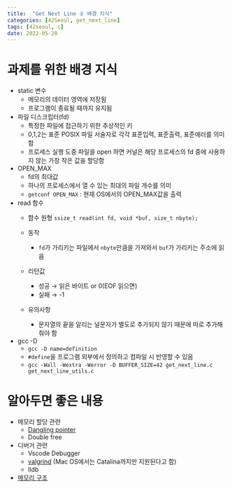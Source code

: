 ```yaml
---
title:  "Get Next Line ② 배경 지식"
categories: [42Seoul, get_next_line]
tags: [42seoul, c]
date: 2022-05-20
---
```


# 과제를 위한 배경 지식

- static 변수
	- 메모리의 데이터 영역에 저장됨
	- 프로그램이 종료될 때까지 유지됨
- 파일 디스크립터(fd)
	- 특정한 파일에 접근하기 위한 추상적인 키
	- 0,1,2는 표준 POSIX 파일 서술자로 각각 표준입력, 표준출력, 표준에러를 의미함
	- 프로세스 실행 도중 파일을 open 하면 커널은 해당 프로세스의 fd 중에 사용하지 않는 가장 작은 값을 할당함
- OPEN_MAX
	- fd의 최대값
	- 하나의 프로세스에서 열 수 있는 최대의 파일 개수를 의미
	- `getconf OPEN_MAX` : 현재 OS에서의 OPEN_MAX값을 출력
- read 함수
    - 함수 원형
        `ssize_t read(int fd, void *buf, size_t nbyte);`
        
    - 동작
        - `fd`가 가리키는 파일에서 `nbyte`만큼을 가져와서 `buf`가 가리키는 주소에 읽음
    - 리턴값
        - 성공 → 읽은 바이트 or 0(EOF 읽으면)
        - 실패 → -1
    - 유의사항
        - 문자열의 끝을 알리는 널문자가 별도로 추가되지 않기 때문에 따로 추가해줘야 함
- gcc -D
    - `gcc -D name=definition`
    - `#define`을 프로그램 외부에서 정의하고 컴파일 시 반영할 수 있음
    - `gcc -Wall -Wextra -Werror -D BUFFER_SIZE=42 get_next_line.c get_next_line_utils.c`
    
# 알아두면 좋은 내용
- 메모리 할당 관련
	- [Dangling pointer](https://23tae.github.io/posts/dangling-pointer)
	- Double free
- 디버거 관련
	- Vscode Debugger
	- [valgrind](https://github.com/LouisBrunner/valgrind-macos) (Mac OS에서는 Catalina까지만 지원된다고 함)
	- lldb
- [메모리 구조](https://23tae.github.io/posts/memory-structure/)